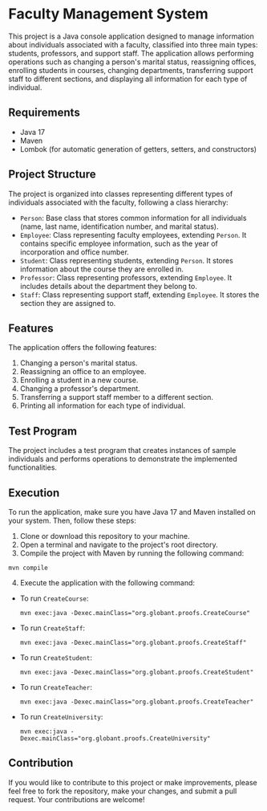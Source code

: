 # Faculty Management System

This project is a Java console application designed to manage information about individuals associated with a faculty, classified into three main types: students, professors, and support staff. The application allows performing operations such as changing a person's marital status, reassigning offices, enrolling students in courses, changing departments, transferring support staff to different sections, and displaying all information for each type of individual.

## Requirements

- Java 17
- Maven
- Lombok (for automatic generation of getters, setters, and constructors)

## Project Structure

The project is organized into classes representing different types of individuals associated with the faculty, following a class hierarchy:

- `Person`: Base class that stores common information for all individuals (name, last name, identification number, and marital status).
- `Employee`: Class representing faculty employees, extending `Person`. It contains specific employee information, such as the year of incorporation and office number.
- `Student`: Class representing students, extending `Person`. It stores information about the course they are enrolled in.
- `Professor`: Class representing professors, extending `Employee`. It includes details about the department they belong to.
- `Staff`: Class representing support staff, extending `Employee`. It stores the section they are assigned to.

## Features

The application offers the following features:

1. Changing a person's marital status.
2. Reassigning an office to an employee.
3. Enrolling a student in a new course.
4. Changing a professor's department.
5. Transferring a support staff member to a different section.
6. Printing all information for each type of individual.

## Test Program

The project includes a test program that creates instances of sample individuals and performs operations to demonstrate the implemented functionalities.

## Execution

To run the application, make sure you have Java 17 and Maven installed on your system. Then, follow these steps:

1. Clone or download this repository to your machine.
2. Open a terminal and navigate to the project's root directory.
3. Compile the project with Maven by running the following command:

  ```
  mvn compile

  ```


4. Execute the application with the following command:

- To run `CreateCourse`:

  ```
  mvn exec:java -Dexec.mainClass="org.globant.proofs.CreateCourse"
  ```

- To run `CreateStaff`:
  
  ```
  mvn exec:java -Dexec.mainClass="org.globant.proofs.CreateStaff"
  ```

- To run `CreateStudent`:
  
  ```
  mvn exec:java -Dexec.mainClass="org.globant.proofs.CreateStudent"
  ```

- To run `CreateTeacher`:
  
  ```
  mvn exec:java -Dexec.mainClass="org.globant.proofs.CreateTeacher"
  ```

- To run `CreateUniversity`:
  
  ```
  mvn exec:java -Dexec.mainClass="org.globant.proofs.CreateUniversity"
  ```

## Contribution

If you would like to contribute to this project or make improvements, please feel free to fork the repository, make your changes, and submit a pull request. Your contributions are welcome!
